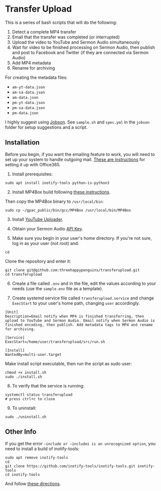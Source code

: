 <h1>Transfer Upload</h1>

This is a series of bash scripts that will do the following:
1. Detect a complete MP4 transfer
2. Email that the transfer was completed (or interrupted)
3. Upload the video to YouTube and Sermon Audio simultaneously
4. Wait for video to be finished processing on Sermon Audio, then publish and post to Facebook and Twitter (if they are connected via Sermon Audio)
5. Add MP4 metadata
6. Rename for archiving

For creating the metadata files:
* `am-yt-data.json`
* `am-sa-data.json`
* `am-data.json`
* `pm-yt-data.json`
* `pm-sa-data.json`
* `pm-data.json`

I highly suggest using [Jobson](https://github.com/adamkewley/jobson). See `sample.sh` and `spec.yml` in the `jobson` folder for setup suggestions and a script.

<h2>Installation</h2>

Before you begin, if you want the emailing feature to work, you will need to set up your system to handle outgoing mail. [These are instructions](https://apiit.atlassian.net/wiki/spaces/ITSM/pages/1205567492/How+to+configure+postfix+relay+to+Office365+on+Ubuntu) for setting it up with Office365.

1. Install prerequisites:
```console
sudo apt install inotify-tools python-is-python3
```

2. Install MP4Box build following [these instructions](https://github.com/gpac/gpac/wiki/GPAC-Build-Guide-for-Linux#mp4box--gpac-only-minimal-static-build).

Then copy the MP4Box binary to `/usr/local/bin`:
```console
sudo cp ~/gpac_public/bin/gcc/MP4Box /usr/local/bin/MP4Box
```

3. Install [YouTube Uploader](https://github.com/porjo/youtubeuploader).

4. Obtain your Sermon Audio [API Key](https://www.sermonaudio.com/new_details.asp?ID=26017).

5. Make sure you begin in your user's home directory. If you're not sure, log in as your user (not root) and:
```console
cd
```

Clone the repository and enter it:
```console
git clone git@github.com:threehappypenguins/transferupload.git
cd transferupload
```

6. Create a file called `.env` and in the file, edit the values according to your needs (use the `sample.env` file as a template).

7. Create systemd service file called `transferupload.service` and change `ExecStart` to your user's home path, changing `user` accordingly.
```console
[Unit]
Description=Email notify when MP4 is finished transferring, then upload to YouTube and Sermon Audio. Email notify when Sermon Audio is finished encoding, then publish. Add metadata tags to MP4 and rename for archiving.

[Service]
ExecStart=/home/user/transferupload/src/run.sh

[Install]
WantedBy=multi-user.target
```

Make install script executable, then run the script as sudo user:
```console
chmod +x install.sh
sudo ./install.sh
```

8. To verify that the service is running:
```console
systemctl status transferupload
# press ctrl+c to close
```

9. To uninstall:
```console
sudo ./uninstall.sh
```

<h2>Other Info</h2>

If you get the error `—include or —includei is an unrecognized option`, you need to install a build of inotify-tools:
```console
sudo apt remove inotify-tools
cd
git clone https://github.com/inotify-tools/inotify-tools.git inotify-tools
cd inotify-tools
```
And follow [these directions](https://github.com/inotify-tools/inotify-tools/blob/master/INSTALL).
